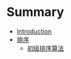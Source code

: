 # Summary

* [Introduction](README.md)
* [排序](pai-xu.md)
  * [初级排序算法](pai-xu/chu-ji-pai-xu-suan-fa.md)


